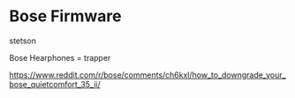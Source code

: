 # Bose Firmware

stetson

Bose Hearphones = trapper

https://www.reddit.com/r/bose/comments/ch6kxl/how_to_downgrade_your_bose_quietcomfort_35_ii/
